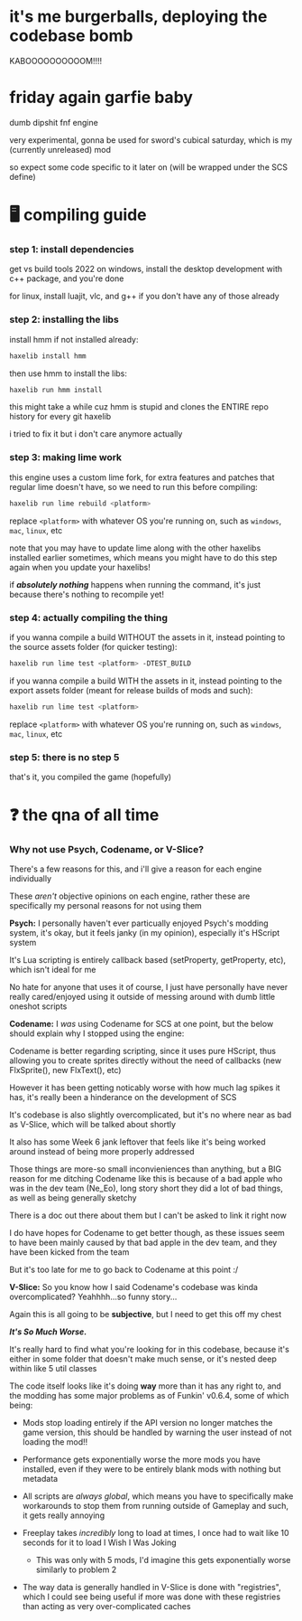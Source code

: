 # it's me burgerballs, deploying the codebase bomb

KABOOOOOOOOOOM!!!!


# friday again garfie baby
dumb dipshit fnf engine

very experimental, gonna be used for sword's cubical saturday, which is
my (currently unreleased) mod

so expect some code specific to it later on (will be wrapped under the SCS define)

# 🖥️ compiling guide
### **step 1:** install dependencies
get vs build tools 2022 on windows, install the desktop development with c++ package, and you're done

for linux, install luajit, vlc, and g++ if you don't have any of those already

### **step 2:** installing the libs

install hmm if not installed already:
```sh
haxelib install hmm
```

then use hmm to install the libs:
```sh
haxelib run hmm install
```

this might take a while cuz hmm is stupid and clones
the ENTIRE repo history for every git haxelib

i tried to fix it but i don't care anymore actually

### **step 3:** making lime work
this engine uses a custom lime fork, for extra features and patches
that regular lime doesn't have, so we need to run this before compiling:

```sh
haxelib run lime rebuild <platform>
```
replace `<platform>` with whatever OS you're running on, such as
`windows`, `mac`, `linux`, etc

note that you may have to update lime along with the other haxelibs
installed earlier sometimes, which means you might have to do this step again when you update your haxelibs!

if ***absolutely nothing*** happens when running the command, it's just because
there's nothing to recompile yet!

### **step 4:** actually compiling the thing
if you wanna compile a build WITHOUT the assets in it, instead
pointing to the source assets folder (for quicker testing):
```sh
haxelib run lime test <platform> -DTEST_BUILD
```

if you wanna compile a build WITH the assets in it, instead
pointing to the export assets folder (meant for release builds of mods and such):
```sh
haxelib run lime test <platform>
```
replace `<platform>` with whatever OS you're running on, such as
`windows`, `mac`, `linux`, etc

### **step 5:** there is no step 5
that's it, you compiled the game (hopefully)

# ❓ the qna of all time
### Why not use Psych, Codename, or V-Slice?
There's a few reasons for this, and i'll give a reason for each engine individually

These *aren't* objective opinions on each engine, rather these are specifically my personal reasons
for not using them

**Psych:**
I personally haven't ever particually enjoyed Psych's modding system,
it's okay, but it feels janky (in my opinion), especially it's HScript system

It's Lua scripting is entirely callback based (setProperty, getProperty, etc), which
isn't ideal for me

No hate for anyone that uses it of course, I just have personally have never really
cared/enjoyed using it outside of messing around with dumb little oneshot scripts

**Codename:**
I *was* using Codename for SCS at one point, but the below should explain why I stopped using the engine:

Codename is better regarding scripting, since it uses pure HScript, thus allowing
you to create sprites directly without the need of callbacks (new FlxSprite(), new FlxText(), etc)

However it has been getting noticably worse with how much lag spikes it has, it's really
been a hinderance on the development of SCS

It's codebase is also slightly overcomplicated, but it's no where near as bad
as V-Slice, which will be talked about shortly

It also has some Week 6 jank leftover that feels like it's being worked around
instead of being more properly addressed

Those things are more-so small inconvieniences than anything, but a BIG reason for me ditching
Codename like this is because of a bad apple who was in the dev team (Ne_Eo), long story short
they did a lot of bad things, as well as being generally sketchy

There is a doc out there about them but I can't be asked to link it right now

I do have hopes for Codename to get better though, as these issues seem to have been
mainly caused by that bad apple in the dev team, and they have been kicked from the team

But it's too late for me to go back to Codename at this point :/

**V-Slice:**
So you know how I said Codename's codebase was kinda overcomplicated? Yeahhhh...so funny story...

Again this is all going to be **subjective**, but I need to get this off my chest

***It's So Much Worse.***

It's really hard to find what you're looking for in this codebase, because it's either in some folder that doesn't make much sense, or it's nested deep within like 5 util classes

The code itself looks like it's doing **way** more than it has any right to,
and the modding has some major problems as of Funkin' v0.6.4,
some of which being:

- Mods stop loading entirely if the API version no longer matches the game version,
  this should be handled by warning the user instead of not loading the mod!!

- Performance gets exponentially worse the more mods you have installed, even if they
  were to be entirely blank mods with nothing but metadata

- All scripts are *always global*, which means you have to specifically make workarounds
  to stop them from running outside of Gameplay and such, it gets really annoying

- Freeplay takes *incredibly* long to load at times, I once had to wait like 10 seconds for it to load I Wish I Was Joking
  - This was only with 5 mods, I'd imagine this gets exponentially worse similarly to problem 2

- The way data is generally handled in V-Slice is done with "registries", which I could see being useful if more was done with these registries than acting as very over-complicated caches